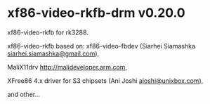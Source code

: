 xf86-video-rkfb-drm v0.20.0 
================

xf86-video-rkfb for rk3288.

xf86-video-rkfb based on: xf86-video-fbdev (Siarhei Siamashka <siarhei.siamashka@gmail.com>),

MaliX11drv http://malideveloper.arm.com,

XFree86 4.x driver for S3 chipsets (Ani Joshi <ajoshi@unixbox.com>),

and other...
